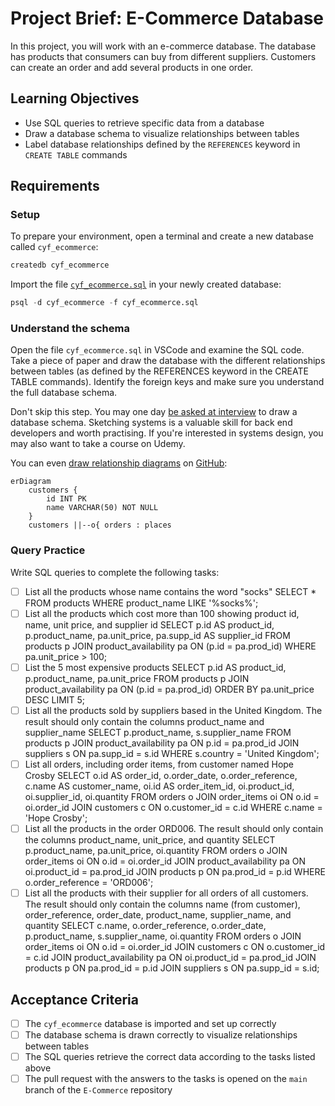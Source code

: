 # Project Brief: E-Commerce Database

In this project, you will work with an e-commerce database. The database has products that consumers can buy from different suppliers. Customers can create an order and add several products in one order.

## Learning Objectives

- Use SQL queries to retrieve specific data from a database
- Draw a database schema to visualize relationships between tables
- Label database relationships defined by the `REFERENCES` keyword in `CREATE TABLE` commands

## Requirements

### Setup

To prepare your environment, open a terminal and create a new database called `cyf_ecommerce`:

```sql
createdb cyf_ecommerce
```

Import the file [`cyf_ecommerce.sql`](./cyf_ecommerce.sql) in your newly created database:

```sql
psql -d cyf_ecommerce -f cyf_ecommerce.sql
```

### Understand the schema

Open the file `cyf_ecommerce.sql` in VSCode and examine the SQL code. Take a piece of paper and draw the database with the different relationships between tables (as defined by the REFERENCES keyword in the CREATE TABLE commands). Identify the foreign keys and make sure you understand the full database schema.

Don't skip this step. You may one day [be asked at interview](https://monzo.com/blog/2022/03/23/demystifying-the-backend-engineering-interview-process) to draw a database schema. Sketching systems is a valuable skill for back end developers and worth practising. If you're interested in systems design, you may also want to take a course on Udemy.

You can even [draw relationship diagrams](https://mermaid.js.org/syntax/entityRelationshipDiagram.html) on [GitHub](https://docs.github.com/en/get-started/writing-on-github/working-with-advanced-formatting/creating-diagrams):

```mermaid
erDiagram
    customers {
        id INT PK
        name VARCHAR(50) NOT NULL
    }
    customers ||--o{ orders : places
```

### Query Practice

Write SQL queries to complete the following tasks:

- [ ] List all the products whose name contains the word "socks"
      SELECT \* FROM products WHERE product_name LIKE '%socks%';
- [ ] List all the products which cost more than 100 showing product id, name, unit price, and supplier id
      SELECT p.id AS product_id, p.product_name, pa.unit_price, pa.supp_id AS supplier_id FROM products p JOIN product_availability pa ON (p.id = pa.prod_id) WHERE pa.unit_price > 100;
- [ ] List the 5 most expensive products
      SELECT p.id AS product_id, p.product_name, pa.unit_price FROM products p JOIN product_availability pa ON (p.id = pa.prod_id) ORDER BY pa.unit_price DESC LIMIT 5;
- [ ] List all the products sold by suppliers based in the United Kingdom. The result should only contain the columns product_name and supplier_name
      SELECT p.product_name, s.supplier_name FROM products p JOIN product_availability pa ON p.id = pa.prod_id JOIN suppliers s ON pa.supp_id = s.id WHERE s.country = 'United Kingdom';
- [ ] List all orders, including order items, from customer named Hope Crosby
      SELECT o.id AS order_id, o.order_date, o.order_reference, c.name AS customer_name, oi.id AS order_item_id, oi.product_id, oi.supplier_id, oi.quantity FROM orders o JOIN order_items oi ON o.id = oi.order_id JOIN customers c ON o.customer_id = c.id WHERE c.name = 'Hope Crosby';
- [ ] List all the products in the order ORD006. The result should only contain the columns product_name, unit_price, and quantity
      SELECT p.product_name, pa.unit_price, oi.quantity FROM orders o JOIN order_items oi ON o.id = oi.order_id JOIN product_availability pa ON oi.product_id = pa.prod_id JOIN products p ON pa.prod_id = p.id WHERE o.order_reference = 'ORD006';
- [ ] List all the products with their supplier for all orders of all customers. The result should only contain the columns name (from customer), order_reference, order_date, product_name, supplier_name, and quantity
      SELECT c.name, o.order_reference, o.order_date, p.product_name, s.supplier_name, oi.quantity FROM orders o JOIN order_items oi ON o.id = oi.order_id JOIN customers c ON o.customer_id = c.id JOIN product_availability pa ON oi.product_id = pa.prod_id JOIN products p ON pa.prod_id = p.id JOIN suppliers s ON pa.supp_id = s.id;

## Acceptance Criteria

- [ ] The `cyf_ecommerce` database is imported and set up correctly
- [ ] The database schema is drawn correctly to visualize relationships between tables
- [ ] The SQL queries retrieve the correct data according to the tasks listed above
- [ ] The pull request with the answers to the tasks is opened on the `main` branch of the `E-Commerce` repository
